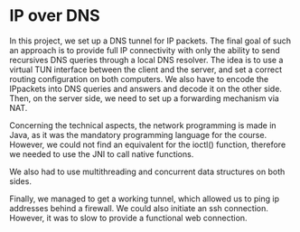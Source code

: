 # IP over DNS

In this project, we set up a DNS tunnel for IP packets. The final goal of such an approach is to provide full IP connectivity with only the ability to send recursives DNS queries through a local DNS resolver. The idea is to use a virtual TUN interface between the client and the server, and set a correct routing configuration on both computers. We also have to encode the IPpackets into DNS queries and answers and decode it on the other side. Then, on the server side, we need to set up a forwarding mechanism via NAT.

Concerning the technical aspects, the network programming is made in Java, as it was the mandatory programming language for the course. However, we could not find an equivalent for the ioctl() function, therefore we needed to use the JNI to call native functions.

We also had to use multithreading and concurrent data structures on both sides.

Finally, we managed to get a working tunnel, which allowed us to ping ip addresses behind a firewall. We could also initiate an ssh connection. However, it was to slow to provide a functional web connection.


